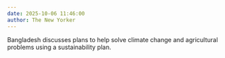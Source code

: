 ```yaml
---
date: 2025-10-06 11:46:00
author: The New Yorker
---
```


Bangladesh discusses plans to help solve climate change and agricultural problems using a sustainability plan. 